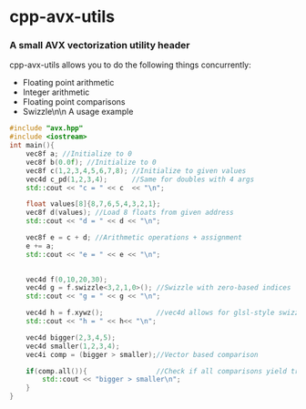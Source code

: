 # cpp-avx-utils
### A small AVX vectorization utility header
cpp-avx-utils allows you to do the following things concurrently:

- Floating point arithmetic
- Integer arithmetic
- Floating point comparisons
- Swizzle\n\n
A usage example
```cpp
#include "avx.hpp"
#include <iostream>
int main(){
    vec8f a; //Initialize to 0
    vec8f b(0.0f); //Initialize to 0
    vec8f c(1,2,3,4,5,6,7,8); //Initialize to given values
    vec4d c_pd(1,2,3,4);      //Same for doubles with 4 args
    std::cout << "c = " << c  << "\n";

    float values[8]{8,7,6,5,4,3,2,1};
    vec8f d(values); //Load 8 floats from given address
    std::cout << "d = " << d << "\n";

    vec8f e = c + d; //Arithmetic operations + assignment   
    e += a;
    std::cout << "e = " << e << "\n";
    

    vec4d f(0,10,20,30);
    vec4d g = f.swizzle<3,2,1,0>(); //Swizzle with zero-based indices
    std::cout << "g = " << g << "\n";

    vec4d h = f.xywz();             //vec4d allows for glsl-style swizzle with length 4
    std::cout << "h = " << h<< "\n";

    vec4d bigger(2,3,4,5);
    vec4d smaller(1,2,3,4);
    vec4i comp = (bigger > smaller);//Vector based comparison

    if(comp.all()){                 //Check if all comparisons yield true  
        std::cout << "bigger > smaller\n";
    }
}
```